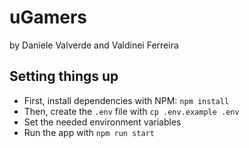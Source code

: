 # uGamers
by Daniele Valverde and Valdinei Ferreira

## Setting things up
- First, install dependencies with NPM: `npm install`
- Then, create the `.env` file with `cp .env.example .env`
- Set the needed environment variables
- Run the app with `npm run start`